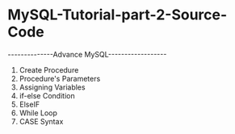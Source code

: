 # MySQL-Tutorial-part-2-Source-Code
--------------Advance MySQL------------------
1. Create Procedure
2. Procedure's Parameters
3. Assigning Variables
4. if-else Condition
5. ElseIF
5. While Loop
6. CASE Syntax

